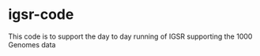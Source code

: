 # igsr-code
This code is to support the day to day running of IGSR supporting the 1000 Genomes data
